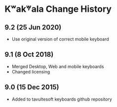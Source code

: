 Kʷak̓ʷala Change History
============================

9.2 (25 Jun 2020)
-----------------
* Use original version of correct mobile keyboard

9.1 (8 Oct 2018)
-----------------
* Merged Desktop, Web and mobile keyboards
* Changed licensing

9.0 (15 Dec 2015)
-----------------

* Added to tavultesoft keyboards github repository
